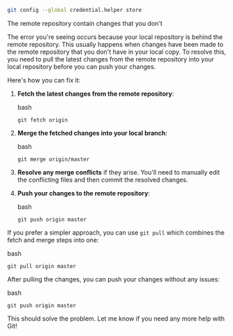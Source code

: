 
```bash
git config --global credential.helper store
```

The remote repository contain changes that you don't

The error you're seeing occurs because your local repository is behind the remote repository. This usually happens when changes have been made to the remote repository that you don't have in your local copy. To resolve this, you need to pull the latest changes from the remote repository into your local repository before you can push your changes.

Here's how you can fix it:

1. **Fetch the latest changes from the remote repository**:
    
    bash
    
    ```
    git fetch origin
    ```
    
2. **Merge the fetched changes into your local branch**:
    
    bash
    
    ```
    git merge origin/master
    ```
    
3. **Resolve any merge conflicts** if they arise. You'll need to manually edit the conflicting files and then commit the resolved changes.
    
4. **Push your changes to the remote repository**:
    
    bash
    
    ```
    git push origin master
    ```
    

If you prefer a simpler approach, you can use `git pull` which combines the fetch and merge steps into one:

bash

```
git pull origin master
```

After pulling the changes, you can push your changes without any issues:

bash

```
git push origin master
```

This should solve the problem. Let me know if you need any more help with Git!